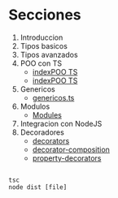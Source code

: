 

# Secciones

1. Introduccion
2. Tipos basicos
3. Tipos avanzados
4. POO con TS
   -  [indexPOO TS](src/indexPOO.ts)
   -  [indexPOO TS](src/getter-decorators.ts)
6. Genericos
   -  [genericos.ts](src/genericos.ts)
7. Modulos
   -  [Modules](src/modulos)
8. Integracion con NodeJS
9. Decoradores
   -  [decorators](src/decorators.ts)
   -  [decorator-composition](src/decorator-composition.ts)
   -  [property-decorators](src/property-decorators.ts)
<code>
tsc
node dist [file]
</code>
